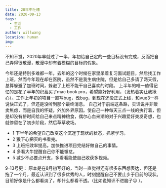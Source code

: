 ```yaml
---
title: 20年中吐槽
date: 2020-09-13
tags: 
  - 生活
  - 工作
author: willwang
location: hunan
img: 
---
```

不知不觉，2020年早就过了一半，年初给自己定的一些目标没有完成，反而把自己弄得很散漫，散漫中却有着模糊的目标的假象。
<!-- more -->
今年还是特别多难都一年，去年的这个时候在家里呆着复习面试题目，然后找工作上班，然而今年现在却在医院，虽然不是我生病住院，但是给自己多请了两天假，总算躲避了加班时间，躲避了上班不能干自己喜欢的时段。
上半年的唯一值得记忆的是花了半年的积蓄买了mac book pro，希望能好好利用，（发热着实让我揪心）。工作上年初的项目一直写bug，改bug，到现在还没正式上线，和vue3一样说快正式了，但还是没听到那个最终消息。
自己对于前端这条路，实话说并非贩卖焦虑，而是自我的怀疑，外加外界原因。使自己一种每天三点一线的执行着，但是却没有挤时间给自己来点精神粮食，偶尔心血来潮的对于兴趣爱好突发奇想，也就停留在了初步阶段，然后草草收场。

* 1 下半年的希望自己改变这个沉迷于现状的状态，抓紧学习。
* 2 狠下心把买的书看完。
* 3 上班把效率提高，加快推进项目完结好做自己的事情。
* 4 多看大牛提醒自己你不能懈怠。
* 5 减少不必要点开支，多看看能使自己收获多视频。

9-13号更：
原本是在8月初写好的，当时一直觉得还有很多东西想表达，但还是拖了一个月，最近认识到了很多优秀的人，时刻提醒自己不要止步于目前的现状。目前好像是什么都看淡了，却什么都看不透。（比如说知识不进脑子:neutral_face: ）。
    